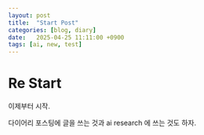```yaml
---
layout: post
title:  "Start Post"
categories: [blog, diary]
date:   2025-04-25 11:11:00 +0900
tags: [ai, new, test]
---
```


# Re Start

이제부터 시작.

다이어리 포스팅에 글을 쓰는 것과 ai research 에 쓰는 것도 하자.
